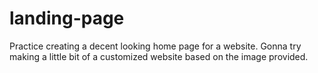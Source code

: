 # landing-page
Practice creating a decent looking home page for a website.
Gonna try making a little bit of a customized website based on the image provided.